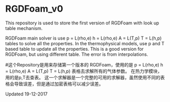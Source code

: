 # RGDFoam_v0


This repository is used to store the first version of RGDFoam with look up table mechanism.

RGDFoam main solver is use
     p = L(rho,e)
     h = L(rho,e)
     A = L(T,p)
     T = L(h,p)
     tables to solve all the properties.
In the thermophysical models, use p and T based table to update all the properties.
This is a good version for RGDFoam, but using different table.
The error is from interpolations.

#这个Repository是用来存储第一个版本的 RGDFoam，使用的是
     p = L(rho,e)
     h = L(rho,e)
     A = L(T,p)
     T = L(h,p)
     表格去求解所有的气体参数。
 在热力学模块，用的是p,T去查表。
 这一个求解器是一个完整的可用的求解器，虽然使用不同的表格会导致误差，但是通过加密表格可以减少误差。



Updated 19-12-2017
